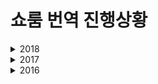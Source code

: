 # 쇼룸 번역 진행상황


<details><summary>2018</summary>

## 2018
- 2018-10-29 ![][sub]
- 2018-10-27 ![][extern] https://youtu.be/Pfuf9BmEA4k
- 2018-10-13 ![][tran]
- 2018-10-09 ![][sub]
- 2018-09-20 ![][tran] (실시간 번역)
- 2018-09-16 ![][tran] ![][sub]
- 2018-07-18
- 2018-06-28
- 2018-06-21 ![][sub]
- 2018-06-01
- 2018-03-28
- 2018-03-26
- 2018-03-24
- 2018-03-23
- 2018-03-22
- 2018-03-20
- 2018-03-15
- 2018-03-13
- 2018-03-12
- 2018-03-11
- 2018-03-10
- 2018-03-09
- 2018-03-06
- 2018-03-01
- 2018-02-28
- 2018-02-25
- 2018-02-24
- 2018-02-23
- 2018-02-22
- 2018-02-21
- 2018-02-20
- 2018-02-19
- 2018-02-18
- 2018-02-17
- 2018-02-16
- 2018-02-15
- 2018-02-14
- 2018-02-13
- 2018-02-12
- 2018-02-09
- 2018-02-07
- 2018-02-06
- 2018-02-05
- 2018-02-03
- 2018-02-01
- 2018-01-31
- 2018-01-30
- 2018-01-29
- 2018-01-26
- 2018-01-24
- 2018-01-23
- 2018-01-21
- 2018-01-18
- 2018-01-16
- 2018-01-15
- 2018-01-14
- 2018-01-11
- 2018-01-10
- 2018-01-05
- 2018-01-01 ![][sub]
</details>

<details><summary>2017</summary>

## 2017
- 2017-12-31
- 2017-12-28
- 2017-12-25
- 2017-12-24
- 2017-12-23
- 2017-12-22
- 2017-12-17
- 2017-12-14
- 2017-12-14
- 2017-12-11
- 2017-12-10
- 2017-12-09
- 2017-12-06
- 2017-11-20
- 2017-11-15
- 2017-11-13
- 2017-11-12
- 2017-11-11
- 2017-11-05 ![][sub]
- 2017-11-03
- 2017-10-31
- 2017-10-27
- 2017-10-22
- 2017-10-19
- 2017-10-14
- 2017-10-10
- 2017-10-07
- 2017-09-30
- 2017-09-30
- 2017-09-23
- 2017-09-18
- 2017-09-10
- 2017-09-06
- 2017-08-31
- 2017-08-29
- 2017-08-26
- 2017-08-22
- 2017-08-20
- 2017-08-18
- 2017-08-17
- 2017-08-16
- 2017-08-15
- 2017-08-13
- 2017-08-12
- 2017-08-10
- 2017-08-08
- 2017-08-05
- 2017-08-04
- 2017-08-03
- 2017-08-01
- 2017-07-29
- 2017-07-27
- 2017-07-26
- 2017-07-25
- 2017-07-24
- 2017-07-23
- 2017-07-22
- 2017-07-20
- 2017-07-19 ![][extern] https://youtu.be/pw3s2Wp71ss
- 2017-07-17
- 2017-07-16
- 2017-07-15
- 2017-07-13
- 2017-07-12
- 2017-07-11
- 2017-07-10
- 2017-07-09
- 2017-07-08
- 2017-07-07
- 2017-07-06
- 2017-07-03
- 2017-06-25
- 2017-06-24
- 2017-06-23
- 2017-06-19
- 2017-06-17
- 2017-06-13 ![][extern] https://youtu.be/-iAD9Ganjjs https://tv.kakao.com/channel/3119276/cliplink/388911783 (일부)
- 2017-06-10
- 2017-06-09
- 2017-06-06
- 2017-06-04
- 2017-06-02
- 2017-05-25
- 2017-05-21
- 2017-05-21
- 2017-05-13
- 2017-05-11
- 2017-05-04
- 2017-05-02
- 2017-04-22
- 2017-04-20
- 2017-04-19
- 2017-04-14 ![][extern] https://youtu.be/w31GDGQ1_LA (일부)
- 2017-04-13
- 2017-04-11
- 2017-04-10 https://youtu.be/ZpxFLNgj-eg
- 2017-04-09
- 2017-04-08
- 2017-04-07
- 2017-04-06
- 2017-04-05
- 2017-04-04
- 2017-03-31
- 2017-03-26
- 2017-03-22
- 2017-03-21
- 2017-03-19
- 2017-03-19
- 2017-03-18
- 2017-03-17
- 2017-03-16
- 2017-03-15
- 2017-03-14
- 2017-03-13
- 2017-02-14 ![][sub]
- 2017-02-12
- 2017-02-09
- 2017-02-03 ![][sub]
- 2017-01-14
- 2017-01-12 ![][wip]
- 2017-01-09
- 2017-01-08 ![][tran] ![][sub]
- 2017-01-05 ![][tran]

</details>

<details><summary>2016</summary>

## 2016
- 2016-12-29
- 2016-12-22
- 2016-12-15
- 2016-12-13
- 2016-11-30
- 2016-11-16
- 2016-11-02
- 2016-10-31
- 2016-10-26
- 2016-10-23
- 2016-10-19
- 2016-10-16
- 2016-08-26
- 2016-08-25
- 2016-08-24
- 2016-08-23
- 2016-08-22
- 2016-06-20 ![][sub]
- 2016-06-16
- 2016-06-15 ![][sub]
- 2016-06-12

</details>

[tran]: https://img.shields.io/badge/-%EB%B2%88%EC%97%AD-green.svg
[sub]: https://img.shields.io/badge/-%EC%9E%90%EB%A7%89-blue.svg
[wip]: https://img.shields.io/badge/-%EC%9E%91%EC%97%85%EC%A4%91-yellow.svg
[wip-extern]: https://img.shields.io/badge/-%EC%99%B8%EB%B6%80%EC%9E%91%EC%97%85%EC%A4%91-yellow.svg
[extern]: https://img.shields.io/badge/-%EC%99%B8%EB%B6%80%EC%9E%90%EB%A7%89-green.svg
